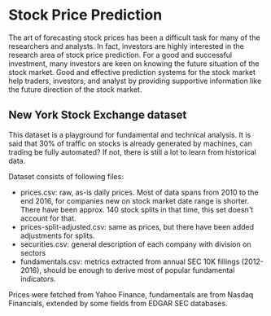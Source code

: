 # Stock Price Prediction
 
The art of forecasting stock prices has been a difficult task for many of the researchers and analysts. 
In fact, investors are highly interested in the research area of stock price prediction. For a good and successful investment, many investors are keen on knowing the future situation of the stock market. 
Good and effective prediction systems for the stock market help traders, investors, and analyst by providing supportive information like the future direction of the stock market.

## New York Stock Exchange dataset

This dataset is a playground for fundamental and technical analysis. It is said that 30% of traffic on stocks is already generated by machines, can trading be fully automated? If not, there is still a lot to learn from historical data.

Dataset consists of following files:
- prices.csv: raw, as-is daily prices. Most of data spans from 2010 to the end 2016, for companies new on stock market date range is shorter. There have been approx. 140 stock splits in that time, this set doesn't account for that.
- prices-split-adjusted.csv: same as prices, but there have been added adjustments for splits.
- securities.csv: general description of each company with division on sectors
- fundamentals.csv: metrics extracted from annual SEC 10K fillings (2012-2016), should be enough to derive most of popular fundamental indicators.

Prices were fetched from Yahoo Finance, fundamentals are from Nasdaq Financials, extended by some fields from EDGAR SEC databases.